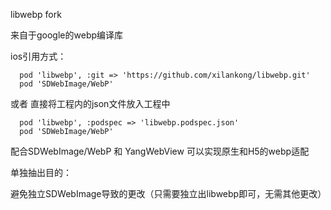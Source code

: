 libwebp fork

来自于google的webp编译库

ios引用方式：

```
  pod 'libwebp', :git => 'https://github.com/xilankong/libwebp.git'
  pod 'SDWebImage/WebP'
```

或者 直接将工程内的json文件放入工程中

```
  pod 'libwebp', :podspec => 'libwebp.podspec.json'
  pod 'SDWebImage/WebP'
```



配合SDWebImage/WebP 和 YangWebView 可以实现原生和H5的webp适配

单独抽出目的：

避免独立SDWebImage导致的更改（只需要独立出libwebp即可，无需其他更改）
